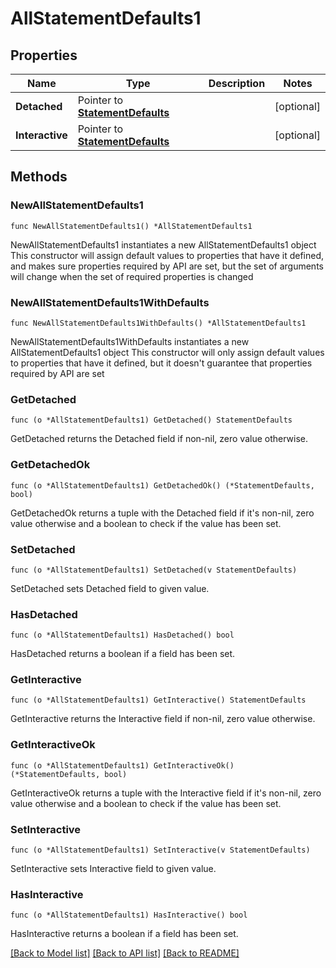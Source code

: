 # AllStatementDefaults1

## Properties

Name | Type | Description | Notes
------------ | ------------- | ------------- | -------------
**Detached** | Pointer to [**StatementDefaults**](StatementDefaults.md) |  | [optional] 
**Interactive** | Pointer to [**StatementDefaults**](StatementDefaults.md) |  | [optional] 

## Methods

### NewAllStatementDefaults1

`func NewAllStatementDefaults1() *AllStatementDefaults1`

NewAllStatementDefaults1 instantiates a new AllStatementDefaults1 object
This constructor will assign default values to properties that have it defined,
and makes sure properties required by API are set, but the set of arguments
will change when the set of required properties is changed

### NewAllStatementDefaults1WithDefaults

`func NewAllStatementDefaults1WithDefaults() *AllStatementDefaults1`

NewAllStatementDefaults1WithDefaults instantiates a new AllStatementDefaults1 object
This constructor will only assign default values to properties that have it defined,
but it doesn't guarantee that properties required by API are set

### GetDetached

`func (o *AllStatementDefaults1) GetDetached() StatementDefaults`

GetDetached returns the Detached field if non-nil, zero value otherwise.

### GetDetachedOk

`func (o *AllStatementDefaults1) GetDetachedOk() (*StatementDefaults, bool)`

GetDetachedOk returns a tuple with the Detached field if it's non-nil, zero value otherwise
and a boolean to check if the value has been set.

### SetDetached

`func (o *AllStatementDefaults1) SetDetached(v StatementDefaults)`

SetDetached sets Detached field to given value.

### HasDetached

`func (o *AllStatementDefaults1) HasDetached() bool`

HasDetached returns a boolean if a field has been set.

### GetInteractive

`func (o *AllStatementDefaults1) GetInteractive() StatementDefaults`

GetInteractive returns the Interactive field if non-nil, zero value otherwise.

### GetInteractiveOk

`func (o *AllStatementDefaults1) GetInteractiveOk() (*StatementDefaults, bool)`

GetInteractiveOk returns a tuple with the Interactive field if it's non-nil, zero value otherwise
and a boolean to check if the value has been set.

### SetInteractive

`func (o *AllStatementDefaults1) SetInteractive(v StatementDefaults)`

SetInteractive sets Interactive field to given value.

### HasInteractive

`func (o *AllStatementDefaults1) HasInteractive() bool`

HasInteractive returns a boolean if a field has been set.


[[Back to Model list]](../README.md#documentation-for-models) [[Back to API list]](../README.md#documentation-for-api-endpoints) [[Back to README]](../README.md)


